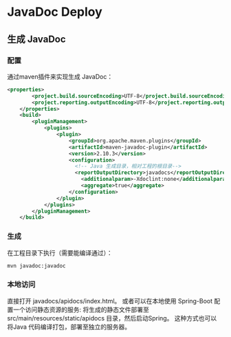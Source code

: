 # JavaDoc Deploy

## 生成 JavaDoc

[]()<a name="224e2ccd"></a>
### 配置

通过maven插件来实现生成 JavaDoc：

```xml
<properties>
        <project.build.sourceEncoding>UTF-8</project.build.sourceEncoding>
        <project.reporting.outputEncoding>UTF-8</project.reporting.outputEncoding>
    </properties>
    <build>
        <pluginManagement>
            <plugins>
                <plugin>
                    <groupId>org.apache.maven.plugins</groupId>
                    <artifactId>maven-javadoc-plugin</artifactId>
                    <version>2.10.3</version>
                    <configuration>
					  <!-- Java 生成目录，相对工程的根目录-->
					  <reportOutputDirectory>javadocs</reportOutputDirectory>
                        <additionalparam>-Xdoclint:none</additionalparam>
                        <aggregate>true</aggregate>
                    </configuration>
                </plugin>
            </plugins>
        </pluginManagement>
    </build>
```

[]()<a name="4dfe7036"></a>
### 生成

在工程目录下执行（需要能编译通过）：

```bash
mvn javadoc:javadoc
```

[]()<a name="8b289fbb"></a>

### 本地访问
直接打开 javadocs/apidocs/index.html。
或者可以在本地使用 Spring-Boot 配置一个访问静态资源的服务:
将生成的静态文件部署至 src/main/resources/static/apidocs 目录，然后启动Spring。
这种方式也可以 将Java 代码编译打包，部署至独立的服务器。